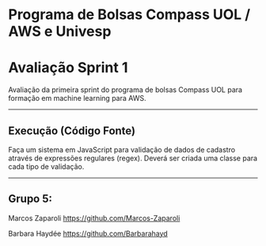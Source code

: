 # Programa de Bolsas Compass UOL / AWS e Univesp
# Avaliação Sprint 1

Avaliação da primeira sprint do programa de bolsas Compass UOL para formação em machine learning para AWS.
***
## Execução (Código Fonte)
Faça um sistema em JavaScript para validação de dados de cadastro através de expressões regulares (regex). Deverá ser criada uma classe para cada tipo de validação.
***
## Grupo 5:
Marcos Zaparoli https://github.com/Marcos-Zaparoli

Barbara Haydée https://github.com/Barbarahayd